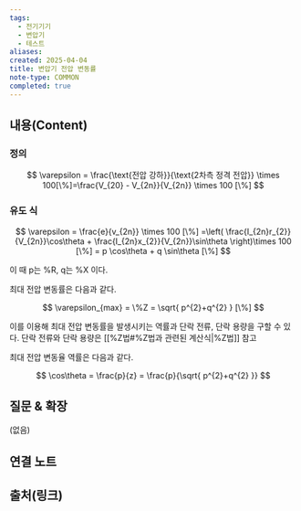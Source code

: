 ```yaml
---
tags:
  - 전기기기
  - 변압기
  - 테스트
aliases: 
created: 2025-04-04
title: 변압기 전압 변동률
note-type: COMMON
completed: true
---
```


## 내용(Content)

### 정의

$$
\varepsilon = \frac{\text{전압 강하}}{\text{2차측 정격 전압}} \times 100[\%]=\frac{V_{20} - V_{2n}}{V_{2n}} \times 100 [\%]
$$

### 유도 식

$$
\varepsilon = \frac{e}{v_{2n}} \times 100 [\%] =\left( \frac{I_{2n}r_{2}}{V_{2n}}\cos\theta + \frac{I_{2n}x_{2}}{V_{2n}}\sin\theta \right)\times 100 [\%] = p \cos\theta + q \sin\theta [\%]
$$

이 때 p는 %R, q는 %X 이다.

최대 전압 변동률은 다음과 같다.

$$
\varepsilon_{max} = \%Z = \sqrt{ p^{2}+q^{2} } [\%]
$$

이를 이용해 최대 전압 변동률을 발생시키는 역률과 단락 전류, 단락 용량을 구할 수 있다. 단락 전류와 단락 용량은 [[%Z법#%Z법과 관련된 계산식|%Z법]] 참고

최대 전압 변동율 역률은 다음과 같다.

$$
\cos\theta = \frac{p}{z} = \frac{p}{\sqrt{ p^{2}+q^{2} }}
$$

## 질문 & 확장

(없음)

## 연결 노트

## 출처(링크)

